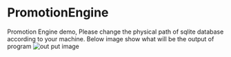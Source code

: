 # PromotionEngine
 Promotion Engine demo,
 Please change the physical path of sqlite database according to your machine.
 Below image show what will be the output of program
![out put image](https://github.com/shadabs22/PromotionEngine/blob/master/PromotionEngine/Content/Images/Promotion_enginer_cart_output2PNG.png?raw=true)
